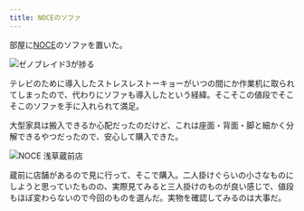 ```yaml
---
title: NOCEのソファ
---
```

部屋に[NOCE](https://www.noce.co.jp/)のソファを置いた。

![](https://lh4.googleusercontent.com/T5m-kSIuQaJ3HIiivRQM8ks9NBEZvqqXQ8Id05TJYmz_McglC5BmE-uQyKbcBtN1oOtq0V42nc40LG1Fhwa25Xwkvuzmbq7rJNX_oB55x2QmnWLfsX_bteapQrpnidecU36CrQRfDcQxnOFaVnmfyDc "ゼノブレイド3が捗る")

テレビのために導入したストレスレストーキョーがいつの間にか作業机に取られてしまったので、代わりにソファも導入したという経緯。そこそこの値段でそこそこのソファを手に入れられて満足。

大型家具は搬入できるか心配だったのだけど、これは座面・背面・脚と細かく分解できるやつだったので、安心して購入できた。

![](https://lh6.googleusercontent.com/6N7BQsbhD2W1Rf4uR3lRIHRWkk_TVud3asHtEXpoKAUbll2-Kjz0TYs-Ukpm9lodBcdaTRm5L_Jn17h_Wa8plL_TRfQXdoud41lBpFf5qlPgkPQElbDfznJ-PxO26ZsyrqgFnUsaGCmKMU2LhO1aThk "NOCE 浅草蔵前店")

蔵前に店舗があるので見に行って、そこで購入。二人掛けぐらいの小さなものにしようと思っていたものの、実際見てみると三人掛けのものが良い感じで、値段もほぼ変わらないので今回のものを選んだ。実物を確認してみるのは大事だ。
